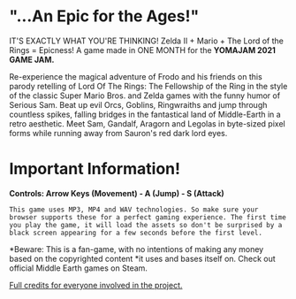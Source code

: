# "...An Epic for the Ages!"

IT'S EXACTLY WHAT YOU'RE THINKING!
Zelda II + Mario + The Lord of the Rings = Epicness!
A game made in ONE MONTH for the **YOMAJAM 2021 GAME JAM.**

Re-experience the magical adventure of Frodo and his friends on this parody retelling of Lord Of The Rings: The Fellowship of the Ring in the style of the classic Super Mario Bros. and Zelda games with the funny humor of Serious Sam.
Beat up evil Orcs, Goblins, Ringwraiths and jump through countless spikes, falling bridges in the fantastical land of Middle-Earth in a retro aesthetic. Meet Sam, Gandalf, Aragorn and Legolas in byte-sized pixel forms while running away from Sauron's red dark lord eyes.

# Important Information!

**Controls: Arrow Keys (Movement) - A (Jump) - S (Attack)**

``This game uses MP3, MP4 and WAV technologies. So make sure your browser supports these for a perfect gaming experience. The first time you play the game, it will load the assets so don't be surprised by a black screen appearing for a few seconds before the first level.``

*Beware: This is a fan-game, with no intentions of making any money based on the copyrighted content *it uses and bases itself on. Check out official Middle Earth games on Steam.

[Full credits for everyone involved in the project.](https://raw.githubusercontent.com/casanovagames/seriouslotrbros/main/assets/credits.txt)
